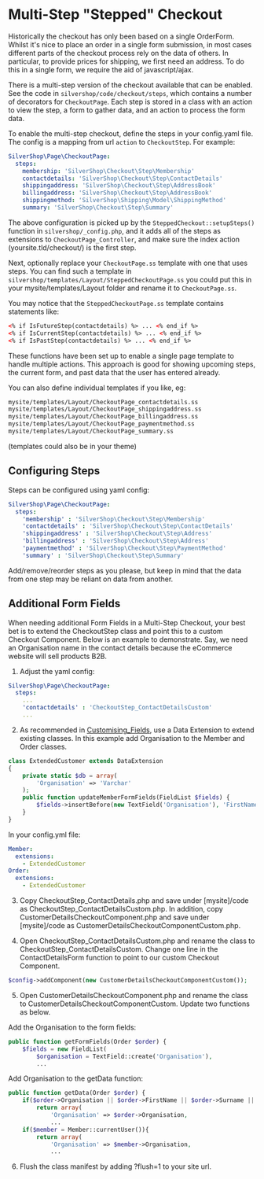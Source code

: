 # Multi-Step "Stepped" Checkout

Historically the checkout has only been based on a single OrderForm. Whilst it's nice to place an order in a single form submission, in most cases different parts of the checkout process rely on the data of others. In particular, to provide prices for shipping, we first need an address. To do this in a single form, we require the aid of javascript/ajax.

There is a multi-step version of the checkout available that can be enabled. See the code in `silvershop/code/checkout/steps`, which contains a number of decorators for `CheckoutPage`. Each step is stored in a class with an action to view the step, a form to gather data, and an action to process the form data.

To enable the multi-step checkout, define the steps in your config.yaml file. The config is a mapping from url `action` to `CheckoutStep`. For example:

```yaml
SilverShop\Page\CheckoutPage:
  steps:
    membership: 'SilverShop\Checkout\Step\Membership'
    contactdetails: 'SilverShop\Checkout\Step\ContactDetails'
    shippingaddress: 'SilverShop\Checkout\Step\AddressBook'
    billingaddress: 'SilverShop\Checkout\Step\AddressBook'
    shippingmethod: 'SilverShop\Shipping\Model\ShippingMethod'
    summary: 'SilverShop\Checkout\Step\Summary'
```

The above configuration is picked up by the `SteppedCheckout::setupSteps()` function in `silvershop/_config.php`, and it adds all of the steps as extensions to `CheckoutPage_Controller`, and make sure the index action (yoursite.tld/checkout/) is the first step.

Next, optionally replace your `CheckoutPage.ss` template with one that uses steps. You can find such a template in `silvershop/templates/Layout/SteppedCheckoutPage.ss` you could put this in your mysite/templates/Layout folder and rename it to `CheckoutPage.ss`.

You may notice that the `SteppedCheckoutPage.ss` template contains statements like:

```html
<% if IsFutureStep(contactdetails) %> ... <% end_if %>
<% if IsCurrentStep(contactdetails) %> ... <% end_if %>
<% if IsPastStep(contactdetails) %> ... <% end_if %>
```

These functions have been set up to enable a single page template to handle multiple actions. This approach is good for showing upcoming steps, the current form, and past data that the user has entered already.

You can also define individual templates if you like, eg:

```html
mysite/templates/Layout/CheckoutPage_contactdetails.ss
mysite/templates/Layout/CheckoutPage_shippingaddress.ss
mysite/templates/Layout/CheckoutPage_billingaddress.ss
mysite/templates/Layout/CheckoutPage_paymentmethod.ss
mysite/templates/Layout/CheckoutPage_summary.ss
```

(templates could also be in your theme)

## Configuring Steps

Steps can be configured using yaml config:

```yaml
SilverShop\Page\CheckoutPage:
  steps:
    'membership' : 'SilverShop\Checkout\Step\Membership'
    'contactdetails' : 'SilverShop\Checkout\Step\ContactDetails'
    'shippingaddress' : 'SilverShop\Checkout\Step\Address'
    'billingaddress' : 'SilverShop\Checkout\Step\Address'
    'paymentmethod' : 'SilverShop\Checkout\Step\PaymentMethod'
    'summary' : 'SilverShop\Checkout\Step\Summary'
```

Add/remove/reorder steps as you please, but keep in mind that the data from one step may be reliant on data from another.


## Additional Form Fields

When needing additional Form Fields in a Multi-Step Checkout, your best bet is to extend the CheckoutStep class and point this to a custom Checkout Component.  Below is an example to demonstrate.  Say, we need an Organisation name in the contact details because the eCommerce website will sell products B2B.

1) Adjust the yaml config:

```yaml
SilverShop\Page\CheckoutPage:
  steps:
    ...
    'contactdetails' : 'CheckoutStep_ContactDetailsCustom'
    ...
```

2) As recommended in [Customising_Fields](Custom_Fields), use a Data Extension to extend existing classes. In this example add Organisation to the Member and Order classes.

```php
class ExtendedCustomer extends DataExtension
{
    private static $db = array(
        'Organisation' => 'Varchar'
    );
    public function updateMemberFormFields(FieldList $fields) {
    	$fields->insertBefore(new TextField('Organisation'), 'FirstName');
    }
}
```

In your config.yml file:

```yaml
Member:
  extensions:
    - ExtendedCustomer
Order:
  extensions:
    - ExtendedCustomer
```

3) Copy CheckoutStep_ContactDetails.php and save under [mysite]/code as CheckoutStep_ContactDetailsCustom.php.  In addition, copy CustomerDetailsCheckoutComponent.php and save under [mysite]/code as CustomerDetailsCheckoutComponentCustom.php.

4) Open CheckoutStep_ContactDetailsCustom.php and rename the class to CheckoutStep_ContactDetailsCustom.  Change one line in the ContactDetailsForm function to point to our custom Checkout Component.

```php
$config->addComponent(new CustomerDetailsCheckoutComponentCustom());
```

5) Open CustomerDetailsCheckoutComponent.php and rename the class to CustomerDetailsCheckoutComponentCustom.  Update two functions as below.

Add the Organisation to the form fields:

```php
public function getFormFields(Order $order) {
	$fields = new FieldList(
		$organisation = TextField::create('Organisation'),
		...
```

Add Organisation to the getData function:

```php
public function getData(Order $order) {
	if($order->Organisation || $order->FirstName || $order->Surname || $order->Email){
		return array(
			'Organisation' => $order->Organisation,
			...
	if($member = Member::currentUser()){
		return array(
			'Organisation' => $member->Organisation,
			...
```

6) Flush the class manifest by adding ?flush=1 to your site url.
